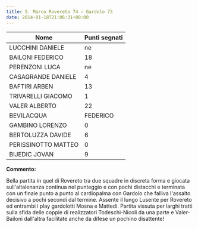 ```yaml
---
title: S. Marco Rovereto 74 – Gardolo 73
date: 2014-01-18T21:06:31+00:00
---
```

| **Nome** | **Punti segnati** |
| -------- | ----------------- |
| LUCCHINI DANIELE | ne |
| BAILONI FEDERICO | 18 |
| PERENZONI LUCA | ne |
| CASAGRANDE DANIELE | 4 |
| BAFTIRI ARBEN | 13 |
| TRIVARELLI GIACOMO | 1 |
| VALER ALBERTO | 22 |
| BEVILACQUA | FEDERICO |
| GAMBINO LORENZO | 0 |
| BERTOLUZZA DAVIDE | 6 |
| PERISSINOTTO MATTEO | 0 |
| BIJEDIC JOVAN | 9 |

**Commento:**

Bella partita in quel di Rovereto tra due squadre in discreta forma e giocata sull'altalenanza continua nel punteggio e con pochi distacchi e terminata con un finale punto a punto al cardiopalma con Gardolo che falliva l'assalto decisivo a pochi secondi dal termine. Assente il lungo Lusente per Rovereto ed entrambi i play gardolotti Mosna e Mattedi. Partita vissuta per larghi tratti sulla sfida delle coppie di realizzatori Todeschi-Nicoli da una parte e Valer-Bailoni dall'altra facilitate anche da difese un pochino disattente!